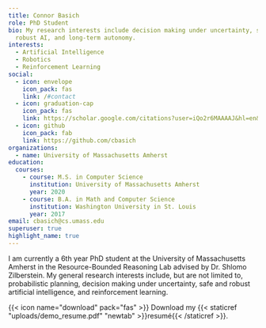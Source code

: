 ```yaml
---
title: Connor Basich
role: PhD Student
bio: My research interests include decision making under uncertainty, safe and
  robust AI, and long-term autonomy.
interests:
  - Artificial Intelligence
  - Robotics
  - Reinforcement Learning
social:
  - icon: envelope
    icon_pack: fas
    link: /#contact
  - icon: graduation-cap
    icon_pack: fas
    link: https://scholar.google.com/citations?user=iQo2r6MAAAAJ&hl=en&oi=ao
  - icon: github
    icon_pack: fab
    link: https://github.com/cbasich
organizations:
  - name: University of Massachusetts Amherst
education:
  courses:
    - course: M.S. in Computer Science
      institution: University of Massachusetts Amherst
      year: 2020
    - course: B.A. in Math and Computer Science
      institution: Washington University in St. Louis
      year: 2017
email: cbasich@cs.umass.edu
superuser: true
highlight_name: true
---
```

I am currently a 6th year PhD student at the University of Massachusetts Amherst in the Resource-Bounded Reasoning Lab advised by Dr. Shlomo Zilberstein. My general research interests include, but are not limited to, probabilistic planning, decision making under uncertainty, safe and robust artificial intelligence, and reinforcement learning.

{{< icon name="download" pack="fas" >}} Download my {{< staticref "uploads/demo_resume.pdf" "newtab" >}}resumé{{< /staticref >}}.